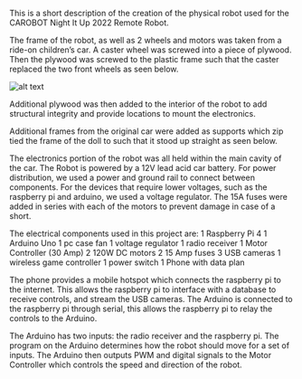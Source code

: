 This is a short description of the creation of the physical robot used for the CAROBOT Night It Up 2022 Remote Robot. 

The frame of the robot, as well as 2 wheels and motors was taken from a ride-on children’s car. A caster wheel was screwed into a piece of plywood. Then the plywood was screwed to the plastic frame such that the caster replaced the two front wheels as seen below. 

![alt text](https://github.com//carobot/NIU-Remote-Robot/image1.jpg?raw=true)

Additional plywood was then added to the interior of the robot to add structural integrity and provide locations to mount the electronics. 

Additional frames from the original car were added as supports which zip tied the frame of the doll to such that it stood up straight as seen below.

The electronics portion of the robot was all held within the main cavity of the car. The Robot is powered by a 12V lead acid car battery. For power distribution, we used a power and ground rail to connect between components. For the devices that require lower voltages, such as the raspberry pi and arduino, we used a voltage regulator. The 15A fuses were added in series with each of the motors to prevent damage in case of a short. 

The electrical components used in this project are:
1 Raspberry Pi 4
1 Arduino Uno
1 pc case fan
1 voltage regulator
1 radio receiver
1 Motor Controller (30 Amp)
2 120W DC motors 
2 15 Amp fuses
3 USB cameras
1 wireless game controller
1 power switch
1 Phone with data plan


The phone provides a mobile hotspot which connects the raspberry pi to the internet. This allows the raspberry pi to interface with a database to receive controls, and stream the USB cameras. The Arduino is connected to the raspberry pi through serial, this allows the raspberry pi to relay the controls to the Arduino. 

The Arduino has two inputs: the radio receiver and the raspberry pi. The program on the Arduino determines how the robot should move for a set of inputs. The Arduino then outputs PWM and digital signals to the Motor Controller which controls the speed and direction of the robot.
